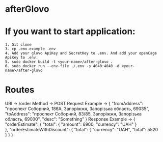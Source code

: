 # afterGlovo

# If you want to start application:

    1. Git clone
    3. cp .env.example .env
    4. Add your glovo ApiKey and SecretKey to .env. And add your openCage ApiKey to .env.
    5. sudo docker build -t <your-name>/after-glovo .
    6. sudo docker run --env-file ./.env -p 4040:4040 -d <your-name>/after-glovo

# Routes

URl              ->  /order
Method           ->  POST
Request Example  -> {
                        "fromAddress": "проспект Соборний, 186А, Запоріжжя, Запорізька область, 69035",
                        "toAddress": "проспект Соборний, 83/85, Запоріжжя, Запорізька область, 69000",
                        "desc": "Something"
                    }
Response Example -> {
                        "orderEstimate": {
                            "total": 
                                    {
                                        "amount": 6900,
                                        "currency": "UAH"
                                    }   
                            },
                        "orderEstimateWithDiscount": {
                            "total": 
                                    {
                                        "currency": "UAH",
                                        "total": 5520
                                    }
                            }
                    } 